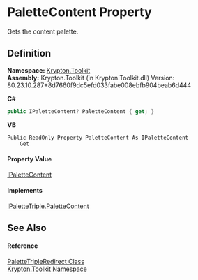 # PaletteContent Property


Gets the content palette.



## Definition
**Namespace:** <a href="79d2eac2-21f4-54ff-7552-b20c33c30600.md">Krypton.Toolkit</a>  
**Assembly:** Krypton.Toolkit (in Krypton.Toolkit.dll) Version: 80.23.10.287+8d7660f9dc5efd033fabe008ebfb904beab6d444

**C#**
``` C#
public IPaletteContent? PaletteContent { get; }
```
**VB**
``` VB
Public ReadOnly Property PaletteContent As IPaletteContent
	Get
```



#### Property Value
<a href="f2a5541d-c7c1-2c4b-162d-a4616ecccc95.md">IPaletteContent</a>

#### Implements
<a href="fa021aa7-024f-422d-906a-aeb0d849f3dc.md">IPaletteTriple.PaletteContent</a>  


## See Also


#### Reference
<a href="71152bc2-4751-04ec-d520-f317200d79e5.md">PaletteTripleRedirect Class</a>  
<a href="79d2eac2-21f4-54ff-7552-b20c33c30600.md">Krypton.Toolkit Namespace</a>  
